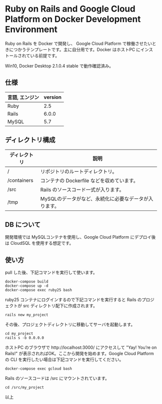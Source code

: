 # Ruby on Rails and Google Cloud Platform on Docker Development Environment

Ruby on Rails を Docker で開発し、 Google Cloud Platform で稼働させたいときにつかうテンプレートです。主に自分用です。Docker はホストPC にインストールされている前提です。

Win10, Docker Desktop 2.1.0.4 stable で動作確認済み。

## 仕様

| 言語, エンジン | version |
| -------------- | ------- |
| Ruby           | 2.5     |
| Rails          | 6.0.0   |
| MySQL          | 5.7     |

## ディレクトリ構成

| ディレクトリ | 説明                                                  |
| ------------ | ----------------------------------------------------- |
| /            | リポジトリのルートディレクトリ。                      |
| /containers  | コンテナの Dockerfile などを収めています。            |
| /src         | Rails のソースコード一式が入ります。                  |
| /tmp         | MySQLのデータがなど、永続化に必要なデータが入ります。 |

## DB について

開発環境では MySQLコンテナを使用し、Google Cloud Platform にデプロイ後は CloudSQL を使用する想定です。

## 使い方

pull した後、下記コマンドを実行して使います。

```shell
docker-compose build
docker-compose up -d
docker-compose exec ruby25 bash
```

ruby25 コンテナにログインするので下記コマンドを実行すると Rails のプロジェクトが src ディレクトリ配下に作成されます。

```shell
rails new my_project
```

その後、プロジェクトディレクトリに移動してサーバを起動します。

```shell
cd my_project
rails s -b 0.0.0.0
```

ホストPC のブラウザで http://localhost:3000/ にアクセスして "Yay! You’re on Rails!" が表示されればOK。ここから開発を始めます。Google Cloud Platform の CLI を実行したい場合は下記コマンドを実行してください。

```shell
docker-compose exec gcloud bash
```

Rails のソースコードは /src にマウントされています。

```shell
cd /src/my_project
```



以上

